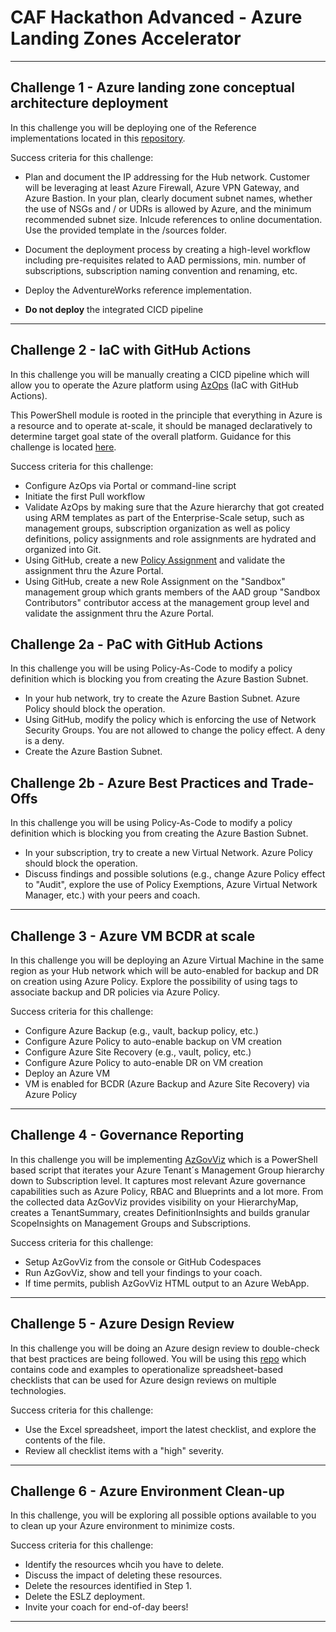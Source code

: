 # CAF Hackathon Advanced - Azure Landing Zones Accelerator

---

## Challenge 1 - Azure landing zone conceptual architecture deployment

In this challenge you will be deploying one of the Reference implementations located in this [repository](https://github.com/Azure/Enterprise-Scale).

Success criteria for this challenge:

- Plan and document the IP addressing for the Hub network. Customer will be leveraging at least Azure Firewall, Azure VPN Gateway, and Azure Bastion. In your plan, clearly document subnet names, whether the use of NSGs and / or UDRs is allowed by Azure, and the minimum recommended subnet size. Inlcude references to online documentation. Use the provided template in the /sources folder.
- Document the deployment process by creating a high-level workflow including pre-requisites related to AAD permissions, min. number of subscriptions, subscription naming convention and renaming, etc.
- Deploy the AdventureWorks reference implementation.

- **Do not deploy** the integrated CICD pipeline

---

## Challenge 2 - IaC with GitHub Actions

In this challenge you will be manually creating a CICD pipeline which will allow you to operate the Azure platform using [AzOps](https://github.com/Azure/AzOps) (IaC with GitHub Actions).

This PowerShell module is rooted in the principle that everything in Azure is a resource and to operate at-scale, it should be managed declaratively to determine target goal state of the overall platform. Guidance for this challenge is located [here](https://github.com/azure/azops/wiki/github-actions).

Success criteria for this challenge:

- Configure AzOps via Portal or command-line script
- Initiate the first Pull workflow
- Validate AzOps by making sure that the Azure hierarchy that got created using ARM templates as part of the Enterprise-Scale setup, such as management groups, subscription organization as well as policy definitions, policy assignments and role assignments are hydrated and organized into Git.
- Using GitHub, create a new [Policy Assignment](https://github.com/Azure/Enterprise-Scale/wiki/Deploying-Enterprise-Scale-Platform-DevOps#create-new-policy-assignment-for-validation) and validate the assignment thru the Azure Portal.
- Using GitHub, create a new Role Assignment on the "Sandbox" management group which grants members of the AAD group "Sandbox Contributors" contributor access at the management group level and validate the assignment thru the Azure Portal.

## Challenge 2a - PaC with GitHub Actions

In this challenge you will be using Policy-As-Code to modify a policy definition which is blocking you from creating the Azure Bastion Subnet.

- In your hub network, try to create the Azure Bastion Subnet. Azure Policy should block the operation.
- Using GitHub, modify the policy which is enforcing the use of Network Security Groups. You are not allowed to change the policy effect. A deny is a deny.
- Create the Azure Bastion Subnet.

## Challenge 2b - Azure Best Practices and Trade-Offs

In this challenge you will be using Policy-As-Code to modify a policy definition which is blocking you from creating the Azure Bastion Subnet.

- In your subscription, try to create a new Virtual Network. Azure Policy should block the operation.
- Discuss findings and possible solutions (e.g., change Azure Policy effect to "Audit", explore the use of Policy Exemptions, Azure Virtual Network Manager, etc.) with your peers and coach.

---

## Challenge 3 - Azure VM BCDR at scale

In this challenge you will be deploying an Azure Virtual Machine in the same region as your Hub network which will be auto-enabled for backup and DR on creation using Azure Policy. Explore the possibility of using tags to associate backup and DR policies via Azure Policy.

Success criteria for this challenge:

- Configure Azure Backup (e.g., vault, backup policy, etc.)
- Configure Azure Policy to auto-enable backup on VM creation
- Configure Azure Site Recovery (e.g., vault, policy, etc.)
- Configure Azure Policy to auto-enable DR on VM creation
- Deploy an Azure VM
- VM is enabled for BCDR (Azure Backup and Azure Site Recovery) via Azure Policy

---

## Challenge 4 - Governance Reporting

In this challenge you will be implementing [AzGovViz](https://github.com/JulianHayward/Azure-MG-Sub-Governance-Reporting) which is a PowerShell based script that iterates your Azure Tenant´s Management Group hierarchy down to Subscription level. It captures most relevant Azure governance capabilities such as Azure Policy, RBAC and Blueprints and a lot more. From the collected data AzGovViz provides visibility on your HierarchyMap, creates a TenantSummary, creates DefinitionInsights and builds granular ScopeInsights on Management Groups and Subscriptions.

Success criteria for this challenge:

- Setup AzGovViz from the console or GitHub Codespaces
- Run AzGovViz, show and tell your findings to your coach.
- If time permits, publish AzGovViz HTML output to an Azure WebApp.

---

## Challenge 5 - Azure Design Review

In this challenge you will be doing an Azure design review to double-check that best practices are being followed. You will be using this [repo](https://github.com/Azure/review-checklists) which contains code and examples to operationalize spreadsheet-based checklists that can be used for Azure design reviews on multiple technologies.

Success criteria for this challenge:

- Use the Excel spreadsheet, import the latest checklist, and explore the contents of the file.
- Review all checklist items with a "high" severity.

---

## Challenge 6 - Azure Environment Clean-up

In this challenge, you will be exploring all possible options available to you to clean up your Azure environment to minimize costs.

Success criteria for this challenge:

- Identify the resources whcih you have to delete.
- Discuss the impact of deleting these resources.
- Delete the resources identified in Step 1.
- Delete the ESLZ deployment.
- Invite your coach for end-of-day beers!

---

